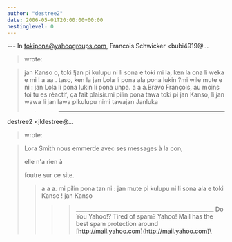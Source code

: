 ```yaml
---
author: "destree2"
date: 2006-05-01T20:00:00+00:00
nestinglevel: 0
---
```

\---
 In [tokipona@yahoogroups.com](mailto://tokipona@yahoogroups.com), Francois Schwicker <bubi4919@...
>wrote:

>jan Kanso o, toki !jan pi kulupu ni li sona e toki mi la, ken la ona li weka e mi ! a aa . taso, ken la jan Lola li pona ala pona lukin ?mi wile mute e ni : jan Lola li pona lukin li pona unpa. a a a.Bravo François, au moins toi tu es réactif, ça fait plaisir.mi pilin pona tawa toki pi jan Kanso, li jan wawa li jan lawa pikulupu nimi tawajan Janluka
>>> ---
 destree2 <jldestree@...
> wrote:

> 
> Lora Smith nous emmerde avec ses messages à la con,
> 
> elle n'a rien à
> 
> foutre sur ce site.
>> a a a. mi pilin pona tan ni : jan mute pi kulupu ni
> li sona ala e toki Kanse !
>> jan Kanso
>>>> \_\_\_\_\_\_\_\_\_\_\_\_\_\_\_\_\_\_\_\_\_\_\_\_\_\_\_\_\_\_\_\_\_\_\_\_\_\_\_\_\_\_\_\_\_\_\_\_\_\_
> Do You Yahoo!?
> Tired of spam? Yahoo! Mail has the best spam protection around
> [http://mail.yahoo.com](http://mail.yahoo.com)\
>